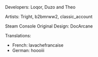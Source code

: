 Developers: Loqor, Duzo and Theo

Artists: Tright, b2bmrww2, classic_account

Steam Console Original Design: DocArcane

Translations: 
- French: lavachefrancaise
- German: hoooiii